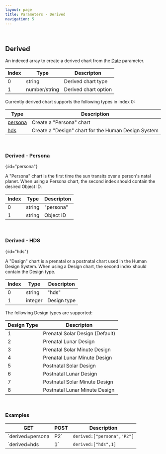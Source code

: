 ```yaml
---
layout: page
title: Parameters - Derived
navigation: 5
---
```


<style>
	.inner a {
		color: royalblue;
		font-weight: bold;
	}
	.inner code {
		font-size: 100%;
	}
	.navigation li {
		padding: 0.3vh;
	}
	.sidebar .sidebar-main {
	    height: calc(100% - 50px);
	    overflow-y: scroll;
	}
</style>

<script>
	window.onload = function(){
		if (location.hash) {
			let target = location.hash;
			document.querySelector(".content").scroll({top:document.querySelector(target).offsetTop,behavior:"smooth"})
		}
	}
</script>

<br>

## Derived

An indexed array to create a derived chart from the [Date](/astrologico/param_date.html) parameter.

| Index | Type | Descripton |
|---|---|---|
| 0 | string | Derived chart type |
| 1 | number/string | Derived chart option |

Currently derived chart supports the following types in index 0:

| Type | Description |
|---|---|
| [persona](#persona) | Create a "Persona" chart |
| [hds](#hds) | Create a "Design" chart for the Human Design System |

<br>

### Derived - Persona
{:id="persona"}

A "Persona" chart is the first time the sun transits over a person's natal planet. When using a Persona chart, the second index should contain the desired Object ID.

| Index | Type | Descripton |
|---|---|---|
| 0 | string | "persona" |
| 1 | string | Object ID |

<br>

### Derived - HDS
{:id="hds"}

A "Design" chart is a prenatal or a postnatal chart used in the Human Design System. When using a Design chart, the second index should contain the Design type.

| Index | Type | Descripton |
|---|---|---|
| 0 | string | "hds" |
| 1 | integer | Design type |

The following Design types are supported:

| Design Type | Descripton |
|---|---|
| 1 | Prenatal Solar Design (Default) |
| 2 | Prenatal Lunar Design |
| 3 | Prenatal Solar Minute Design |
| 4 | Prenatal Lunar Minute Design |
| 5 | Postnatal Solar Design |
| 6 | Postnatal Lunar Design |
| 7 | Postnatal Solar Minute Design |
| 8 | Postnatal Lunar Minute Design |

<br>

### Examples

|GET|POST|Description|
|---|---|---|
|`derived=persona|P2`|`derived:["persona","P2"]`| Mercury Persona chart |
|`derived=hds|1`|`derived:["hds",1]`| Default "Design" chart for the Human Design System |

<br><br><br>